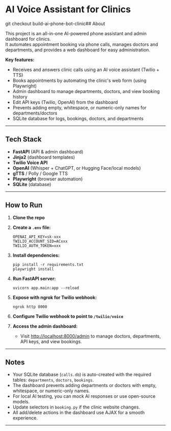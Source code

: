 # AI Voice Assistant for Clinics

git checkout build-ai-phone-bot-clinic## About

This project is an all-in-one AI-powered phone assistant and admin dashboard for clinics.  
It automates appointment booking via phone calls, manages doctors and departments, and provides a web dashboard for easy administration.

**Key features:**
- Receives and answers clinic calls using an AI voice assistant (Twilio + TTS)
- Books appointments by automating the clinic's web form (using Playwright)
- Admin dashboard to manage departments, doctors, and view booking history
- Edit API keys (Twilio, OpenAI) from the dashboard
- Prevents adding empty, whitespace, or numeric-only names for departments/doctors
- SQLite database for logs, bookings, doctors, and departments

---

## Tech Stack

- **FastAPI** (API & admin dashboard)
- **Jinja2** (dashboard templates)
- **Twilio Voice API**
- **OpenAI** (Whisper + ChatGPT, or Hugging Face/local models)
- **gTTS** / Polly / Google TTS
- **Playwright** (browser automation)
- **SQLite** (database)

---

## How to Run

1. **Clone the repo**

2. **Create a `.env` file:**
   ```
   OPENAI_API_KEY=sk-xxx
   TWILIO_ACCOUNT_SID=ACxxx
   TWILIO_AUTH_TOKEN=xxx
   ```

3. **Install dependencies:**
   ```
   pip install -r requirements.txt
   playwright install
   ```

4. **Run FastAPI server:**
   ```
   uvicorn app.main:app --reload
   ```

5. **Expose with ngrok for Twilio webhook:**
   ```
   ngrok http 8000
   ```

6. **Configure Twilio webhook to point to `/twilio/voice`**

7. **Access the admin dashboard:**
   - Visit [http://localhost:8000/admin](http://localhost:8000/admin) to manage doctors, departments, API keys, and view bookings.

---

## Notes

- Your SQLite database (`calls.db`) is auto-created with the required tables: `departments`, `doctors`, `bookings`.
- The dashboard prevents adding departments or doctors with empty, whitespace, or numeric-only names.
- For local AI testing, you can mock AI responses or use open-source models.
- Update selectors in `booking.py` if the clinic website changes.
- All add/delete actions in the dashboard use AJAX for a smooth experience.

---